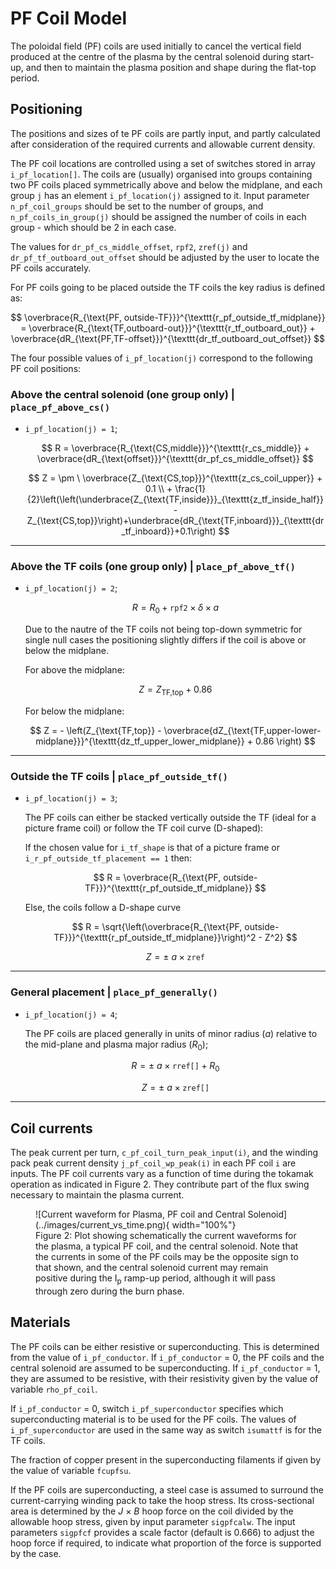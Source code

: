 # PF Coil Model

The poloidal field (PF) coils are used initially to cancel the vertical field produced at the 
centre of the plasma by the central solenoid during start-up, and then to maintain the plasma 
position and shape during the flat-top period.

## Positioning

The positions and sizes of te PF coils are partly input, and partly calculated after consideration 
of the required currents and allowable current density.

The PF coil locations are controlled using a set of switches stored in array `i_pf_location[]`. The coils are (usually) organised into groups 
containing two PF coils placed symmetrically above and below the midplane, and each group `j` has 
an element `i_pf_location(j)` assigned to it. Input parameter `n_pf_coil_groups` should be set to the number of groups, 
and `n_pf_coils_in_group(j)` should be assigned the number of coils in each group - which should be 2 in each case.

The values for `dr_pf_cs_middle_offset`, `rpf2`, `zref(j)` and `dr_pf_tf_outboard_out_offset` should be adjusted by the user to locate the PF 
coils accurately.

For PF coils going to be placed outside the TF coils the key radius is defined as:

$$
\overbrace{R_{\text{PF, outside-TF}}}^{\texttt{r_pf_outside_tf_midplane}} = \overbrace{R_{\text{TF,outboard-out}}}^{\texttt{r_tf_outboard_out}} + \overbrace{dR_{\text{PF,TF-offset}}}^{\texttt{dr_tf_outboard_out_offset}}
$$

The four possible values of `i_pf_location(j)` correspond to the following PF coil positions: 

### Above the central solenoid (one group only) | `place_pf_above_cs()`

- `i_pf_location(j) = 1`;

    $$
    R = \overbrace{R_{\text{CS,middle}}}^{\texttt{r_cs_middle}} + \overbrace{dR_{\text{offset}}}^{\texttt{dr_pf_cs_middle_offset}}
    $$

    $$
    Z = \pm \ \overbrace{Z_{\text{CS,top}}}^{\texttt{z_cs_coil_upper}} + 0.1 
    \\ + \frac{1}{2}\left(\left(\underbrace{Z_{\text{TF,inside}}}_{\texttt{z_tf_inside_half}}-Z_{\text{CS,top}}\right)+\underbrace{dR_{\text{TF,inboard}}}_{\texttt{dr_tf_inboard}}+0.1\right)
    $$

-----------------------------

### Above the TF coils (one group only) | `place_pf_above_tf()`

- `i_pf_location(j) = 2`;

    $$
    R = R_0 + \texttt{rpf2} \times \delta \times a
    $$

    Due to the nautre of the TF coils not being top-down symmetric for single null cases the positioning slightly differs if the coil is above or below the midplane.
    
    For above the midplane:

    $$
    Z = Z_{\text{TF,top}} + 0.86
    $$    

    For below the midplane:

    $$
    Z = - \left(Z_{\text{TF,top}} - \overbrace{dZ_{\text{TF,upper-lower-midplane}}}^{\texttt{dz_tf_upper_lower_midplane}} + 0.86  \right)
    $$

-------------------


### Outside the TF coils | `place_pf_outside_tf()`

- `i_pf_location(j) = 3`;

    The PF coils can either be stacked vertically outside the TF (ideal for a picture frame coil) or follow the TF coil curve (D-shaped):

    If the chosen value for `i_tf_shape` is that of a picture frame or `i_r_pf_outside_tf_placement == 1` then:

    $$
    R = \overbrace{R_{\text{PF, outside-TF}}}^{\texttt{r_pf_outside_tf_midplane}}
    $$

    Else, the coils follow a D-shape curve

    $$
    R =  \sqrt{\left(\overbrace{R_{\text{PF, outside-TF}}}^{\texttt{r_pf_outside_tf_midplane}}\right)^2 - Z^2}
    $$

    $$
    Z = \pm \ a \times \texttt{zref}
    $$

---------------------

### General placement | `place_pf_generally()`

- `i_pf_location(j) = 4`;

    The PF coils are placed generally in units of minor radius ($a$) relative to the mid-plane and plasma major radius ($R_0$);

    $$
    R = \pm \ a \times \texttt{rref[]} + R_0
    $$

    $$
    Z = \pm \ a \times \texttt{zref[]}
    $$    

-------------------------

## Coil currents

The peak current per turn, `c_pf_coil_turn_peak_input(i)`, and the winding pack peak current density `j_pf_coil_wp_peak(i)` in 
each PF coil `i` are inputs. The PF coil currents vary as a function of time during the tokamak 
operation as indicated in Figure 2. They contribute part of the flux swing necessary to maintain the plasma current.

<figure markdown>
![Current waveform for Plasma, PF coil and Central Solenoid](../images/current_vs_time.png){ width="100%"}
<figcaption>Figure 2: Plot showing schematically the current waveforms for the plasma, a typical PF 
coil, and the central solenoid. Note that the currents in some of the PF coils may be the opposite 
sign to that shown, and the central solenoid current may remain positive during the I<sub>p</sub> 
ramp-up period, although it will pass through zero during the burn phase.</figcaption>
</figure>

## Materials

The PF coils can be either resistive or superconducting. This is determined from the value of 
`i_pf_conductor`. If `i_pf_conductor` = 0, the PF coils and the central solenoid are assumed to be superconducting. 
If `i_pf_conductor` = 1, they are assumed to be resistive, with their resistivity given by the value of variable `rho_pf_coil`.

If `i_pf_conductor` = 0, switch `i_pf_superconductor` specifies which superconducting material is to be used for the 
PF coils. The values of `i_pf_superconductor` are used in the same way as switch `isumattf` is for the TF coils.

The fraction of copper present in the superconducting filaments if given by the value of 
variable `fcupfsu`.

If the PF coils are superconducting, a steel case is assumed to surround the current-carrying 
winding pack to take the hoop stress. Its cross-sectional area is determined by the *J* $\times$ 
*B* hoop force on the coil divided by the allowable hoop stress, given by input parameter `sigpfcalw`. 
The input parameters `sigpfcf` provides a scale factor (default is 0.666) to adjust the hoop force 
if required, to indicate what proportion of the force is supported by the case.
